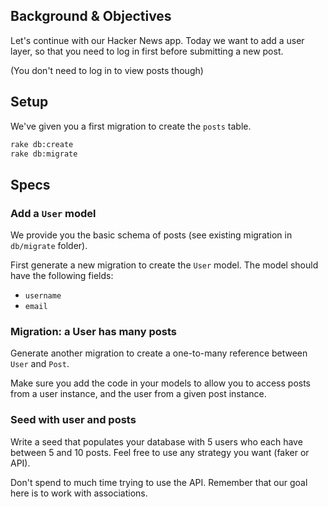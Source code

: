 ## Background & Objectives

Let's continue with our Hacker News app. Today we want to add a user layer, so that you need to log in first before submitting a new post.

(You don't need to log in to view posts though)

## Setup

We've given you a first migration to create the `posts` table.

```bash
rake db:create
rake db:migrate
```

## Specs

### Add a `User` model

We provide you the basic schema of posts (see existing migration in `db/migrate` folder).

First generate a new migration to create the `User` model. The model should have the following fields:
- `username`
- `email`

### Migration: a User has many posts

Generate another migration to create a one-to-many reference between `User` and `Post`.

Make sure you add the code in your models to allow you to access posts from a user instance, and the user from a given post instance.

### Seed with user and posts

Write a seed that populates your database with 5 users who each have between 5 and 10 posts. Feel free to use any strategy you want (faker or API).

Don't spend to much time trying to use the API. Remember that our goal here is to work with associations.
